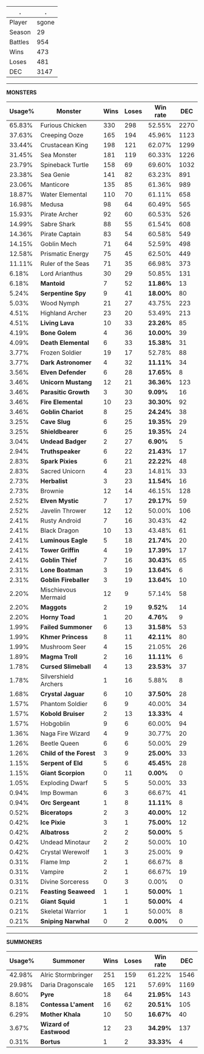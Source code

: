 .|.
|-|-
Player|sgone
Season|29
Battles|954
Wins|473
Loses|481
DEC|3147

---
**MONSTERS**

Usage%|Monster|Wins|Loses|Win rate|DEC|
-|-|-|-|-|-|
65.83%|Furious Chicken|330|298|52.55%|2270|
37.63%|Creeping Ooze|165|194|45.96%|1123|
33.44%|Crustacean King|198|121|62.07%|1299|
31.45%|Sea Monster|181|119|60.33%|1226|
23.79%|Spineback Turtle|158|69|69.60%|1032|
23.38%|Sea Genie|141|82|63.23%|891|
23.06%|Manticore|135|85|61.36%|989|
18.87%|Water Elemental|110|70|61.11%|658|
16.98%|Medusa|98|64|60.49%|565|
15.93%|Pirate Archer|92|60|60.53%|526|
14.99%|Sabre Shark|88|55|61.54%|608|
14.36%|Pirate Captain|83|54|60.58%|549|
14.15%|Goblin Mech|71|64|52.59%|498|
12.58%|Prismatic Energy|75|45|62.50%|449|
11.11%|Ruler of the Seas|71|35|66.98%|373|
6.18%|Lord Arianthus|30|29|50.85%|131|
6.18%|**Mantoid**|7|52|**11.86%**|13|
5.24%|**Serpentine Spy**|9|41|**18.00%**|80|
5.03%|Wood Nymph|21|27|43.75%|223|
4.51%|Highland Archer|23|20|53.49%|213|
4.51%|**Living Lava**|10|33|**23.26%**|85|
4.19%|**Bone Golem**|4|36|**10.00%**|39|
4.09%|**Death Elemental**|6|33|**15.38%**|31|
3.77%|Frozen Soldier|19|17|52.78%|88|
3.77%|**Dark Astronomer**|4|32|**11.11%**|34|
3.56%|**Elven Defender**|6|28|**17.65%**|8|
3.46%|**Unicorn Mustang**|12|21|**36.36%**|123|
3.46%|**Parasitic Growth**|3|30|**9.09%**|16|
3.46%|**Fire Elemental**|10|23|**30.30%**|92|
3.46%|**Goblin Chariot**|8|25|**24.24%**|38|
3.25%|**Cave Slug**|6|25|**19.35%**|29|
3.25%|**Shieldbearer**|6|25|**19.35%**|24|
3.04%|**Undead Badger**|2|27|**6.90%**|5|
2.94%|**Truthspeaker**|6|22|**21.43%**|17|
2.83%|**Spark Pixies**|6|21|**22.22%**|48|
2.83%|Sacred Unicorn|4|23|14.81%|33|
2.73%|**Herbalist**|3|23|**11.54%**|16|
2.73%|Brownie|12|14|46.15%|128|
2.52%|**Elven Mystic**|7|17|**29.17%**|59|
2.52%|Javelin Thrower|12|12|50.00%|106|
2.41%|Rusty Android|7|16|30.43%|42|
2.41%|Black Dragon|10|13|43.48%|61|
2.41%|**Luminous Eagle**|5|18|**21.74%**|20|
2.41%|**Tower Griffin**|4|19|**17.39%**|17|
2.41%|**Goblin Thief**|7|16|**30.43%**|65|
2.31%|**Lone Boatman**|3|19|**13.64%**|6|
2.31%|**Goblin Fireballer**|3|19|**13.64%**|10|
2.20%|Mischievous Mermaid|12|9|57.14%|58|
2.20%|**Maggots**|2|19|**9.52%**|14|
2.20%|**Horny Toad**|1|20|**4.76%**|9|
1.99%|**Failed Summoner**|6|13|**31.58%**|53|
1.99%|**Khmer Princess**|8|11|**42.11%**|80|
1.99%|Mushroom Seer|4|15|21.05%|26|
1.89%|**Magma Troll**|2|16|**11.11%**|6|
1.78%|**Cursed Slimeball**|4|13|**23.53%**|37|
1.78%|Silvershield Archers|1|16|5.88%|8|
1.68%|**Crystal Jaguar**|6|10|**37.50%**|28|
1.57%|Phantom Soldier|6|9|40.00%|34|
1.57%|**Kobold Bruiser**|2|13|**13.33%**|4|
1.57%|Hobgoblin|9|6|60.00%|94|
1.36%|Naga Fire Wizard|4|9|30.77%|20|
1.26%|Beetle Queen|6|6|50.00%|29|
1.26%|**Child of the Forest**|3|9|**25.00%**|33|
1.15%|**Serpent of Eld**|5|6|**45.45%**|28|
1.15%|**Giant Scorpion**|0|11|**0.00%**|0|
1.05%|Exploding Dwarf|5|5|50.00%|33|
0.94%|Imp Bowman|6|3|66.67%|41|
0.94%|**Orc Sergeant**|1|8|**11.11%**|8|
0.52%|**Biceratops**|2|3|**40.00%**|12|
0.42%|**Ice Pixie**|3|1|**75.00%**|12|
0.42%|**Albatross**|2|2|**50.00%**|5|
0.42%|Undead Minotaur|2|2|50.00%|10|
0.42%|Crystal Werewolf|1|3|25.00%|9|
0.31%|Flame Imp|2|1|66.67%|8|
0.31%|Vampire|2|1|66.67%|19|
0.31%|Divine Sorceress|0|3|0.00%|0|
0.21%|**Feasting Seaweed**|1|1|**50.00%**|1|
0.21%|**Giant Squid**|1|1|**50.00%**|4|
0.21%|Skeletal Warrior|1|1|50.00%|8|
0.21%|**Sniping Narwhal**|0|2|**0.00%**|0|

---
**SUMMONERS**

Usage%|Summoner|Wins|Loses|Win rate|DEC|
-|-|-|-|-|-|
42.98%|Alric Stormbringer|251|159|61.22%|1546|
29.98%|Daria Dragonscale|165|121|57.69%|1169|
8.60%|**Pyre**|18|64|**21.95%**|143|
8.18%|**Contessa L'ament**|16|62|**20.51%**|105|
6.29%|**Mother Khala**|10|50|**16.67%**|40|
3.67%|**Wizard of Eastwood**|12|23|**34.29%**|137|
0.31%|**Bortus**|1|2|**33.33%**|4|
